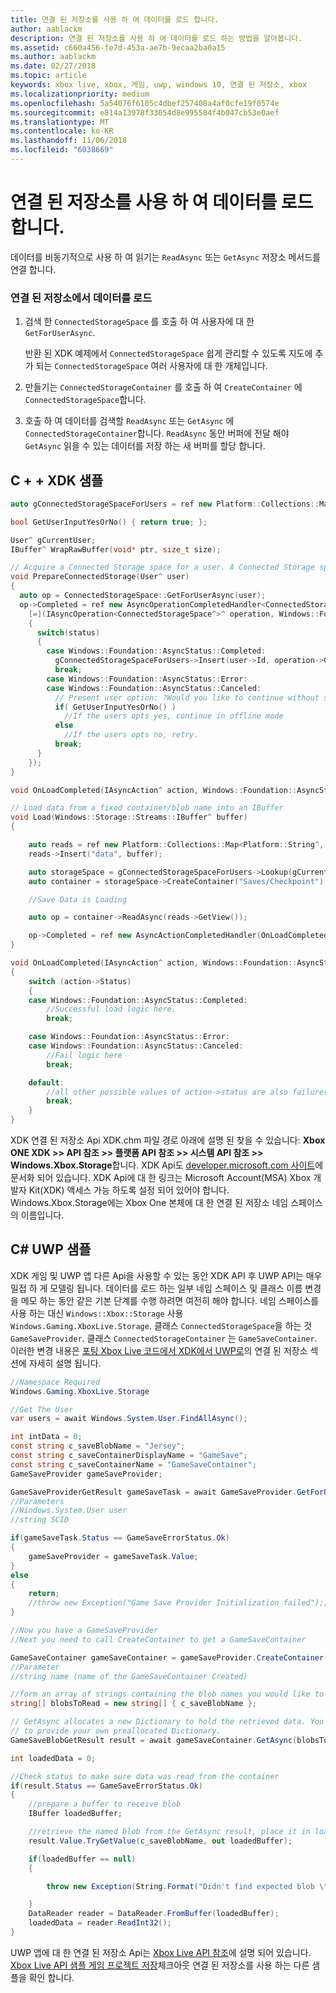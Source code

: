 ```yaml
---
title: 연결 된 저장소를 사용 하 여 데이터를 로드 합니다.
author: aablackm
description: 연결 된 저장소를 사용 하 여 데이터를 로드 하는 방법을 알아봅니다.
ms.assetid: c660a456-fe7d-453a-ae7b-9ecaa2ba0a15
ms.author: aablackm
ms.date: 02/27/2018
ms.topic: article
keywords: xbox live, xbox, 게임, uwp, windows 10, 연결 된 저장소, xbox
ms.localizationpriority: medium
ms.openlocfilehash: 5a54076f6105c4dbef257408a4af0cfe19f0574e
ms.sourcegitcommit: e814a13978f33654d8e995584f4b047cb53e0aef
ms.translationtype: MT
ms.contentlocale: ko-KR
ms.lasthandoff: 11/06/2018
ms.locfileid: "6038669"
---
```

# <a name="use-connected-storage-to-load-data"></a>연결 된 저장소를 사용 하 여 데이터를 로드 합니다.

데이터를 비동기적으로 사용 하 여 읽기는 `ReadAsync` 또는 `GetAsync` 저장소 메서드를 연결 합니다.

### <a name="to-load-data-from-connected-storage"></a>연결 된 저장소에서 데이터를 로드

1.  검색 한 `ConnectedStorageSpace` 를 호출 하 여 사용자에 대 한 `GetForUserAsync`.

    반환 된 XDK 예제에서 `ConnectedStorageSpace` 쉽게 관리할 수 있도록 지도에 추가 되는 `ConnectedStorageSpace` 여러 사용자에 대 한 개체입니다.

2.  만들기는 `ConnectedStorageContainer` 를 호출 하 여 `CreateContainer` 에 `ConnectedStorageSpace`합니다.
3.  호출 하 여 데이터를 검색할 `ReadAsync` 또는 `GetAsync` 에 `ConnectedStorageContainer`합니다. `ReadAsync` 동안 버퍼에 전달 해야 `GetAsync` 읽을 수 있는 데이터를 저장 하는 새 버퍼를 할당 합니다.

## <a name="c-xdk-sample"></a>C + + XDK 샘플

```cpp
auto gConnectedStorageSpaceForUsers = ref new Platform::Collections::Map<unsigned int, Windows::Xbox::Storage::ConnectedStorageSpace^>();

bool GetUserInputYesOrNo() { return true; };

User^ gCurrentUser;
IBuffer^ WrapRawBuffer(void* ptr, size_t size);

// Acquire a Connected Storage space for a user. A Connected Storage space is required to manipulate Connected Storage Data.
void PrepareConnectedStorage(User^ user)
{
  auto op = ConnectedStorageSpace::GetForUserAsync(user);
  op->Completed = ref new AsyncOperationCompletedHandler<ConnectedStorageSpace^>(
    [=](IAsyncOperation<ConnectedStorageSpace^>^ operation, Windows::Foundation::AsyncStatus status)
    {
      switch(status)
      {
        case Windows::Foundation::AsyncStatus::Completed:
          gConnectedStorageSpaceForUsers->Insert(user->Id, operation->GetResults());
          break;
        case Windows::Foundation::AsyncStatus::Error:
        case Windows::Foundation::AsyncStatus::Canceled:
          // Present user option: ?Would you like to continue without saving progress??
          if( GetUserInputYesOrNo() )
            //If the users opts yes, continue in offline mode
          else
            //If the users opts no, retry.
          break;
      }
    });
}

void OnLoadCompleted(IAsyncAction^ action, Windows::Foundation::AsyncStatus status);

// Load data from a fixed container/blob name into an IBuffer
void Load(Windows::Storage::Streams::IBuffer^ buffer)
{

    auto reads = ref new Platform::Collections::Map<Platform::String^, Windows::Storage::Streams::IBuffer^>();
    reads->Insert("data", buffer);

    auto storageSpace = gConnectedStorageSpaceForUsers->Lookup(gCurrentUser->Id);
    auto container = storageSpace->CreateContainer("Saves/Checkpoint");

    //Save Data is Loading

    auto op = container->ReadAsync(reads->GetView());

    op->Completed = ref new AsyncActionCompletedHandler(OnLoadCompleted);
}

void OnLoadCompleted(IAsyncAction^ action, Windows::Foundation::AsyncStatus status)
{
    switch (action->Status)
    {
    case Windows::Foundation::AsyncStatus::Completed:
        //Successful load logic here.
        break;

    case Windows::Foundation::AsyncStatus::Error:
    case Windows::Foundation::AsyncStatus::Canceled:
        //Fail logic here
        break;

    default:
        //all other possible values of action->status are also failures, alternate fail logic here. 
        break;
    }
}
```

XDK 연결 된 저장소 Api XDK.chm 파일 경로 아래에 설명 된 찾을 수 있습니다: **Xbox ONE XDK >> API 참조 >> 플랫폼 API 참조 >> 시스템 API 참조 >> Windows.Xbox.Storage**합니다.
XDK Api도 [developer.microsoft.com 사이트](https://developer.microsoft.com/en-us/games/xbox/docs/xdk/storage-xbox-microsoft-n)에 문서화 되어 있습니다.
XDK Api에 대 한 링크는 Microsoft Account(MSA) Xbox 개발자 Kit(XDK) 액세스 가능 하도록 설정 되어 있어야 합니다.
Windows.Xbox.Storage에는 Xbox One 본체에 대 한 연결 된 저장소 네임 스페이스의 이름입니다.

## <a name="c-uwp-sample"></a>C# UWP 샘플

XDK 게임 및 UWP 앱 다른 Api을 사용할 수 있는 동안 XDK API 후 UWP API는 매우 밀접 하 게 모델링 됩니다. 데이터를 로드 하는 일부 네임 스페이스 및 클래스 이름 변경을 메모 하는 동안 같은 기본 단계를 수행 하려면 여전히 해야 합니다. 네임 스페이스를 사용 하는 대신 `Windows::Xbox::Storage` 사용 `Windows.Gaming.XboxLive.Storage`. 클래스 `ConnectedStorageSpace`을 하는 것 `GameSaveProvider`. 클래스 `ConnectedStorageContainer` 는 `GameSaveContainer`. 이러한 변경 내용은 [포팅 Xbox Live 코드에서 XDK에서 UWP로](../../using-xbox-live/porting-xbox-live-code-from-xdk-to-uwp.md)의 연결 된 저장소 섹션에 자세히 설명 됩니다.

```csharp
//Namespace Required
Windows.Gaming.XboxLive.Storage

//Get The User
var users = await Windows.System.User.FindAllAsync();

int intData = 0;
const string c_saveBlobName = "Jersey";
const string c_saveContainerDisplayName = "GameSave";
const string c_saveContainerName = "GameSaveContainer";
GameSaveProvider gameSaveProvider;

GameSaveProviderGetResult gameSaveTask = await GameSaveProvider.GetForUserAsync(users[0], context.AppConfig.ServiceConfigurationId); 
//Parameters
//Windows.System.User user
//string SCID

if(gameSaveTask.Status == GameSaveErrorStatus.Ok)
{
    gameSaveProvider = gameSaveTask.Value;
}
else
{
    return;
    //throw new Exception("Game Save Provider Initialization failed");;
}

//Now you have a GameSaveProvider
//Next you need to call CreateContainer to get a GameSaveContainer

GameSaveContainer gameSaveContainer = gameSaveProvider.CreateContainer(c_saveContainerName);
//Parameter
//string name (name of the GameSaveContainer Created)

//form an array of strings containing the blob names you would like to read.
string[] blobsToRead = new string[] { c_saveBlobName };

// GetAsync allocates a new Dictionary to hold the retrieved data. You can also use ReadAsync
// to provide your own preallocated Dictionary.
GameSaveBlobGetResult result = await gameSaveContainer.GetAsync(blobsToRead);

int loadedData = 0;

//Check status to make sure data was read from the container
if(result.Status == GameSaveErrorStatus.Ok)
{
    //prepare a buffer to receive blob
    IBuffer loadedBuffer;

    //retrieve the named blob from the GetAsync result, place it in loaded buffer.
    result.Value.TryGetValue(c_saveBlobName, out loadedBuffer);

    if(loadedBuffer == null)
    {

        throw new Exception(String.Format("Didn't find expected blob \"{0}\" in the loaded data.", c_saveBlobName));

    }
    DataReader reader = DataReader.FromBuffer(loadedBuffer);
    loadedData = reader.ReadInt32();
}
```

UWP 앱에 대 한 연결 된 저장소 Api는 [Xbox Live API 참조](https://docs.microsoft.com/en-us/uwp/api/windows.gaming.xboxlive.storage)에 설명 되어 있습니다.
[Xbox Live API 샘플 게임 프로젝트 저장](https://github.com/Microsoft/xbox-live-samples/tree/master/Samples/ID%40XboxSDK/GameSave)체크아웃 연결 된 저장소를 사용 하는 다른 샘플을 확인 합니다.